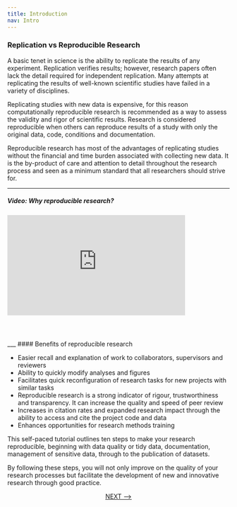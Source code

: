 ```yaml
---
title: Introduction
nav: Intro
---
```


### Replication vs Reproducible Research

A basic tenet in science is the ability to replicate the results of any experiment. Replication verifies results; however, research papers often lack the detail required for independent replication. Many attempts at replicating the results of well-known scientific studies have failed in a variety of disciplines. 

Replicating studies with new data is expensive, for this reason computationally reproducible research is recommended as a way to assess the validity and rigor of scientific results. Research is considered reproducible when others can reproduce results of a study with only the original data, code, conditions and documentation. 

Reproducible research has most of the advantages of replicating studies without the financial and time burden associated with collecting new data. It is the by-product of care and attention to detail throughout the research process and seen as a minimum standard that all researchers should strive for.
___
##### Video: Why reproducible research?
<div style="padding:56.25% 0 0 0;position:relative;"><iframe src="https://player.vimeo.com/video/766353650?h=fb39c9c8a8&amp;badge=0&amp;autopause=0&amp;player_id=0&amp;app_id=58479" frameborder="0" allow="autoplay; fullscreen; picture-in-picture" allowfullscreen style="position:absolute;top:0;left:0;width:80%;height:80%;" title="Reproducible Research Tutorial"></iframe></div><script src="https://player.vimeo.com/api/player.js"></script>
___
#### Benefits of reproducible research

- Easier recall and explanation of work to collaborators, supervisors and reviewers
- Ability to quickly modify analyses and figures
- Facilitates quick reconfiguration of research tasks for new projects with similar tasks
- Reproducible research is a strong indicator of rigour, trustworthiness and transparency. It can increase the quality and speed of peer review
- Increases in citation rates and expanded research impact through the ability to access and cite the project code and data
- Enhances opportunities for research methods training

This self-paced tutorial outlines ten steps to make your research reproducible, beginning with data quality or tidy data, documentation, management of sensitive data, through to the publication of datasets. 

By following these steps, you will not only improve on the quality of your research processes but facilitate the development of new and innovative research through good practice.

<p align="center">
  <a href="https://griffithunilibrary.github.io/ten-repo/content/01-quality.html">NEXT --></a>
</p>
